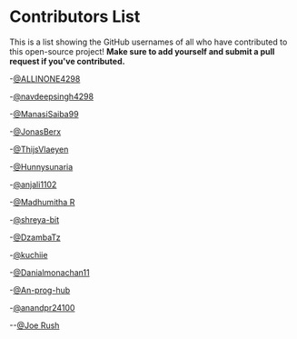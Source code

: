 # Contributors List

This is a list showing the GitHub usernames of all who have contributed to this open-source project! **Make sure to add yourself and submit a pull request if you've contributed.**

-[@ALLINONE4298](https://github.com/ALLINONE4298)

-[@navdeepsingh4298](https://github.com/navdeepsingh4298)

-[@ManasiSaiba99](https://github.com/manasisaiba)

-[@JonasBerx](https://github.com/JonasBerx)

-[@ThijsVlaeyen](https://github.com/ThijsVlaeyen)

-[@Hunnysunaria](https://github.com/Hunnysunaria)

-[@anjali1102](https://github.com/anjali1102)

-[@Madhumitha R](https://github.com/Madhu-ram06)

-[@shreya-bit](https://github.com/shreya-bit)

-[@DzambaTz](https://github.com/DzambaTz)

-[@kuchiie](https://github.com/kuchiie)

-[@Danialmonachan11](https://github.com/Danialmonachan11)

-[@An-prog-hub](https://github.com/An-prog-hub)

-[@anandpr24100](https://github.com/anandpr24100)

--[@Joe Rush](https://github.com/joerush18)
